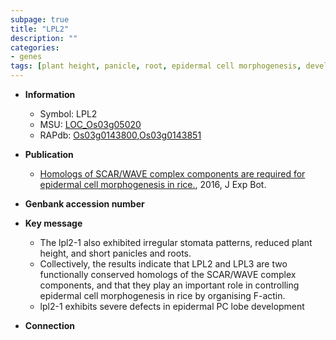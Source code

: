 ```yaml
---
subpage: true
title: "LPL2"
description: ""
categories:
- genes
tags: [plant height, panicle, root, epidermal cell morphogenesis, development]
---
```


* **Information**  
    + Symbol: LPL2  
    + MSU: [LOC_Os03g05020](http://rice.plantbiology.msu.edu/cgi-bin/ORF_infopage.cgi?orf=LOC_Os03g05020)  
    + RAPdb: [Os03g0143800](http://rapdb.dna.affrc.go.jp/viewer/gbrowse_details/irgsp1?name=Os03g0143800),[Os03g0143851](http://rapdb.dna.affrc.go.jp/viewer/gbrowse_details/irgsp1?name=Os03g0143851)  

* **Publication**  
    + [Homologs of SCAR/WAVE complex components are required for epidermal cell morphogenesis in rice.](http://www.ncbi.nlm.nih.gov/pubmed?term=Homologs+of+SCAR/WAVE+complex+components+are+required+for+epidermal+cell+morphogenesis+in+rice.%5BTitle%5D), 2016, J Exp Bot.

* **Genbank accession number**  

* **Key message**  
    + The lpl2-1 also exhibited irregular stomata patterns, reduced plant height, and short panicles and roots.
    + Collectively, the results indicate that LPL2 and LPL3 are two functionally conserved homologs of the SCAR/WAVE complex components, and that they play an important role in controlling epidermal cell morphogenesis in rice by organising F-actin.
    + lpl2-1 exhibits severe defects in epidermal PC lobe development

* **Connection**  



